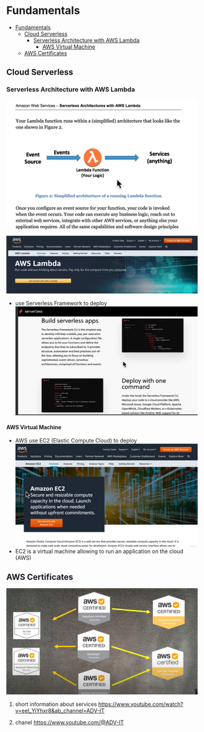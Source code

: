 # Fundamentals

- [Fundamentals](#fundamentals)
  - [Cloud Serverless](#cloud-serverless)
    - [Serverless Architecture with AWS Lambda](#serverless-architecture-with-aws-lambda)
      - [AWS Virtual Machine](#aws-virtual-machine)
  - [AWS Certificates](#aws-certificates)

## Cloud Serverless

### Serverless Architecture with AWS Lambda

![diagram](./Img/image-2.png)

![alt text](./Img/image-3.png)

- use Serverless Framework to deploy
![alt text](./Img/image-4.png)

#### AWS Virtual Machine

- AWS use EC2 (Elastic Compute Cloud) to deploy
![alt text](./Img/image-7.png)
- EC2 is a virtual machine allowing to run an application on the cloud (AWS)

## AWS Certificates

![Certificates](./Img/image.png)

1. short information about services
<https://www.youtube.com/watch?v=eel_YiYhxr8&ab_channel=ADV-IT>

2. chanel <https://www.youtube.com/@ADV-IT>

